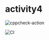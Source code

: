 # activity4

![cppcheck-action](https://github.com/99002774/activity4/workflows/cppcheck-action/badge.svg)

![CI](https://github.com/99002774/activity4/workflows/CI/badge.svg)
